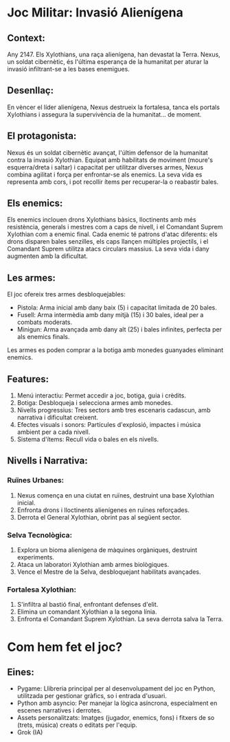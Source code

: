 # Joc Militar: Invasió Alienígena

## Context: 

Any 2147. Els Xylothians, una raça alienígena, han devastat la Terra. Nexus, un soldat cibernètic, és l'última esperança de la humanitat per aturar la invasió infiltrant-se a les bases enemigues.

## Desenllaç: 

En vèncer el líder alienígena, Nexus destrueix la fortalesa, tanca els portals Xylothians i assegura la supervivència de la humanitat... de moment.

## El protagonista:

Nexus és un soldat cibernètic avançat, l'últim defensor de la humanitat contra la invasió Xylothian. Equipat amb habilitats de moviment (moure's esquerra/dreta i saltar) i capacitat per utilitzar diverses armes, Nexus combina agilitat i força per enfrontar-se als enemics. La seva vida es representa amb cors, i pot recollir ítems per recuperar-la o reabastir bales.

## Els enemics:

Els enemics inclouen drons Xylothians bàsics, lloctinents amb més resistència, generals i mestres com a caps de nivell, i el Comandant Suprem Xylothian com a enemic final. Cada enemic té patrons d'atac diferents: els drons disparen bales senzilles, els caps llançen múltiples projectils, i el Comandant Suprem utilitza atacs circulars massius. La seva vida i dany augmenten amb la dificultat.

## Les armes:

El joc ofereix tres armes desbloquejables:

- Pistola: Arma inicial amb dany baix (5) i capacitat limitada de 20 bales.
- Fusell: Arma intermèdia amb dany mitjà (15) i 30 bales, ideal per a combats moderats.
- Minigun: Arma avançada amb dany alt (25) i bales infinites, perfecta per als enemics finals.

Les armes es poden comprar a la botiga amb monedes guanyades eliminant enemics.

## Features:

1. Menú interactiu: Permet accedir a joc, botiga, guia i crèdits.
2. Botiga: Desbloqueja i selecciona armes amb monedes.
3. Nivells progressius: Tres sectors amb tres escenaris cadascun, amb narrativa i dificultat creixent.
4. Efectes visuals i sonors: Partícules d'explosió, impactes i música ambient per a cada nivell.
5. Sistema d'ítems: Recull vida o bales en els nivells.

## Nivells i Narrativa:

### Ruïnes Urbanes:

1. Nexus comença en una ciutat en ruïnes, destruint una base Xylothian inicial.
2. Enfronta drons i lloctinents alienígenes en ruïnes reforçades.
3. Derrota el General Xylothian, obrint pas al següent sector.

### Selva Tecnològica:

1. Explora un bioma alienígena de màquines orgàniques, destruint experiments.
2. Ataca un laboratori Xylothian amb armes biològiques.
3. Vence el Mestre de la Selva, desbloquejant habilitats avançades.

### Fortalesa Xylothian:

1. S'infiltra al bastió final, enfrontant defenses d'elit.
2. Elimina un comandant Xylothian a la segona línia.
3. Enfronta el Comandant Suprem Xylothian. La seva derrota salva la Terra.

# Com hem fet el joc?


## Eines:

- Pygame: Llibreria principal per al desenvolupament del joc en Python, utilitzada per gestionar gràfics, so i entrada d'usuari.
- Python amb asyncio: Per manejar la lògica asíncrona, especialment en escenes narratives i derrotes.
- Assets personalitzats: Imatges (jugador, enemics, fons) i fitxers de so (trets, música) creats o editats per l'equip.
- Grok (IA)


